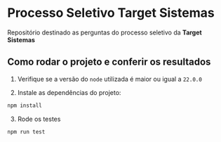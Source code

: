 # Processo Seletivo Target Sistemas

Repositório destinado as perguntas do processo seletivo da **Target Sistemas**

## Como rodar o projeto e conferir os resultados

1. Verifique se a versão do `node` utilizada é maior ou igual a `22.0.0`

2. Instale as dependências do projeto:

```bash
npm install
```

3. Rode os testes

```bash
npm run test
```